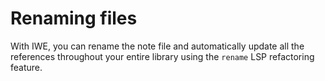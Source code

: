 # Renaming files

With IWE, you can rename the note file and automatically update all the references throughout your entire library using the `rename` LSP refactoring feature.
